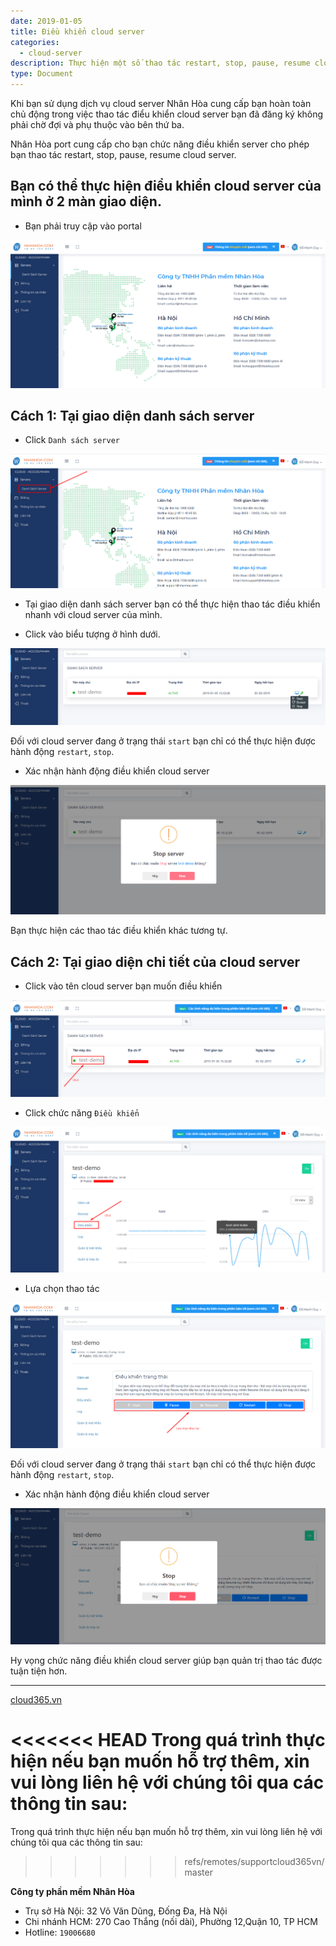 ```yaml
---
date: 2019-01-05
title: Điều khiển cloud server
categories:
  - cloud-server
description: Thực hiện một số thao tác restart, stop, pause, resume cloud server
type: Document
---
```


Khi bạn sử dụng dịch vụ cloud server Nhân Hòa cung cấp bạn hoàn toàn chủ động trong việc thao tác điểu khiển cloud server bạn đã đăng ký không phải chờ đợi và phụ thuộc vào bên thứ ba.

Nhân Hòa port cung cấp cho bạn chức năng điều khiển server cho phép bạn thao tác restart, stop, pause, resume cloud server.

## Bạn có thể thực hiện điểu khiển cloud server của mình ở 2 màn giao diện.

+ Bạn phải truy cập vào portal

![](/images/img-control-cloud-server/Screenshot_600.png)

## Cách 1: Tại giao diện danh sách server

+ Click `Danh sách server`

![](/images/img-control-cloud-server/Screenshot_601.png)

+ Tại giao diện danh sách server bạn có thể thực hiện thao tác điều khiển nhanh với cloud server của mình.

+ Click vào biểu tượng ở hình dưới.

![](/images/img-control-cloud-server/Screenshot_602.png)

Đối với cloud server đang ở trạng thái `start` bạn chỉ có thể thực hiện được hành động `restart`, `stop`.  

+ Xác nhận hành động điều khiển cloud server

![](/images/img-control-cloud-server/Screenshot_603.png)

Bạn thực hiện các thao tác điều khiển khác tương tự.

## Cách 2: Tại giao diện chi tiết của cloud server

+ Click vào tên cloud server bạn muốn điều khiển

![](/images/img-control-cloud-server/Screenshot_604.png)

+ Click chức năng `Điều khiển`

![](/images/img-control-cloud-server/Screenshot_605.png)

+ Lựa chọn thao tác

![](/images/img-control-cloud-server/Screenshot_606.png)

Đối với cloud server đang ở trạng thái `start` bạn chỉ có thể thực hiện được hành động `restart`, `stop`.

+ Xác nhận hành động điều khiển cloud server

![](/images/img-control-cloud-server/Screenshot_607.png)

Hy vọng chức năng điều khiển cloud server giúp bạn quản trị thao tác được tuận tiện hơn.

---
[cloud365.vn](https://cloud365.vn/)

<<<<<<< HEAD
Trong quá trình thực hiện nếu bạn muốn hỗ trợ thêm, xin vui lòng liên hệ với chúng tôi qua các thông tin sau:<br>
=======
Trong quá trình thực hiện nếu bạn muốn hỗ trợ thêm, xin vui lòng liên hệ với chúng tôi qua các thông tin sau:
>>>>>>> refs/remotes/supportcloud365vn/master

**Công ty phần mềm Nhân Hòa**
- Trụ sở Hà Nội: 32 Võ Văn Dũng, Đống Đa, Hà Nội
- Chi nhánh HCM: 270 Cao Thắng (nối dài), Phường 12,Quận 10, TP HCM
- Hotline: `19006680`